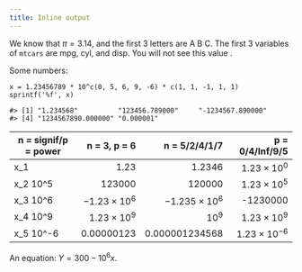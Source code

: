 ```yaml
---
title: Inline output
---
```


We know that $\pi = 3.14$, and the first 3 letters are A
B
C. The first 3 variables of `mtcars` are mpg, cyl, and disp. You will not see this value .

Some numbers:

``` {.r}
x = 1.23456789 * 10^c(0, 5, 6, 9, -6) * c(1, 1, -1, 1, 1)
sprintf('%f', x)
```

```
#> [1] "1.234568"          "123456.789000"     "-1234567.890000"  
#> [4] "1234567890.000000" "0.000001"         
```

| n = signif/p = power | n = 3, p = 6 | n = 5/2/4/1/7 | p = 0/4/Inf/9/5 |
|-----------|-----------:|---------------------:|----------------------:|
| x_1       | 1.23 | 1.2346 | $1.23 \times 10^{0}$ | 
| x_2 10^5  | 123000 | 120000 | $1.23 \times 10^{5}$ |
| x_3 10^6  | $-1.23 \times 10^{6}$ | $-1.235 \times 10^{6}$ | -1230000 |
| x_4 10^9  | $1.23 \times 10^{9}$ | $10^{9}$ | $1.23 \times 10^{9}$ |
| x_5 10^-6 | 0.00000123 | 0.000001234568 | $1.23 \times 10^{-6}$ |

An equation: $Y = 300 -10^{6}x$.

